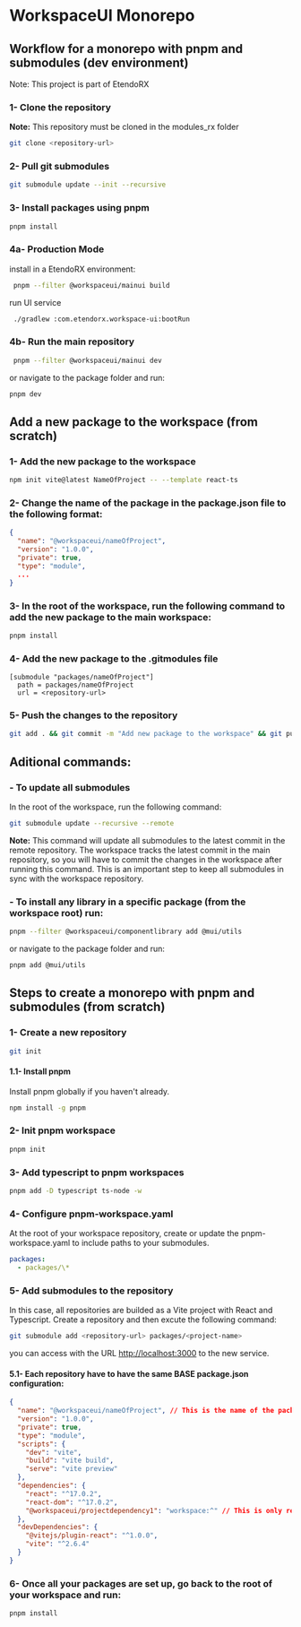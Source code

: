 # WorkspaceUI Monorepo

## Workflow for a monorepo with pnpm and submodules (dev environment)

Note: This project is part of EtendoRX 

### 1- Clone the repository

**Note:** This repository must be cloned in the modules_rx folder

```bash
git clone <repository-url>
```

### 2- Pull git submodules

```bash
git submodule update --init --recursive
```

### 3- Install packages using pnpm

```bash
pnpm install
```

### 4a- Production Mode

install in a EtendoRX environment:

```bash
 pnpm --filter @workspaceui/mainui build
```

run UI service

```bash
 ./gradlew :com.etendorx.workspace-ui:bootRun
```

### 4b- Run the main repository

```bash
 pnpm --filter @workspaceui/mainui dev
```

or navigate to the package folder and run:

```bash
pnpm dev
```

## Add a new package to the workspace (from scratch)

### 1- Add the new package to the workspace

```bash
npm init vite@latest NameOfProject -- --template react-ts
```

### 2- Change the name of the package in the package.json file to the following format:

```json
{
  "name": "@workspaceui/nameOfProject",
  "version": "1.0.0",
  "private": true,
  "type": "module",
  ...
}
```

### 3- In the root of the workspace, run the following command to add the new package to the main workspace:

```bash
pnpm install
```

### 4- Add the new package to the .gitmodules file

```.gitmodules
[submodule "packages/nameOfProject"]
  path = packages/nameOfProject
  url = <repository-url>
```

### 5- Push the changes to the repository

```bash
git add . && git commit -m "Add new package to the workspace" && git push
```

## Aditional commands:

### - To update all submodules

In the root of the workspace, run the following command:

```bash
git submodule update --recursive --remote
```

**Note:** This command will update all submodules to the latest commit in the remote repository. The workspace tracks the latest commit in the main repository, so you will have to commit the changes in the workspace after running this command.
This is an important step to keep all submodules in sync with the workspace repository.

### - To install any library in a specific package (from the workspace root) run:

```bash
pnpm --filter @workspaceui/componentlibrary add @mui/utils
```

or navigate to the package folder and run:

```bash
pnpm add @mui/utils
```

## Steps to create a monorepo with pnpm and submodules (from scratch)

### 1- Create a new repository

```bash
git init
```

#### 1.1- Install pnpm

Install pnpm globally if you haven't already.

```bash
npm install -g pnpm
```

### 2- Init pnpm workspace

```bash
pnpm init
```

### 3- Add typescript to pnpm workspaces

```bash
pnpm add -D typescript ts-node -w
```

### 4- Configure pnpm-workspace.yaml

At the root of your workspace repository, create or update the pnpm-workspace.yaml to include paths to your submodules.

```yml
packages:
  - packages/\*
```

### 5- Add submodules to the repository

In this case, all repositories are builded as a Vite project with React and Typescript.
Create a repository and then excute the following command:

```bash
git submodule add <repository-url> packages/<project-name>
```

you can access with the URL [http://localhost:3000](http://localhost:3000) to the new service.


#### 5.1- Each repository have to have the same BASE package.json configuration:

```json
{
  "name": "@workspaceui/nameOfProject", // This is the name of the package in the workspace
  "version": "1.0.0",
  "private": true,
  "type": "module",
  "scripts": {
    "dev": "vite",
    "build": "vite build",
    "serve": "vite preview"
  },
  "dependencies": {
    "react": "^17.0.2",
    "react-dom": "^17.0.2",
    "@workspaceui/projectdependency1": "workspace:^" // This is only required if you have dependencies between packages (ej. MainUI depends on ComponentLibrary)
  },
  "devDependencies": {
    "@vitejs/plugin-react": "^1.0.0",
    "vite": "^2.6.4"
  }
}
```

### 6- Once all your packages are set up, go back to the root of your workspace and run:

```bash
pnpm install
```
